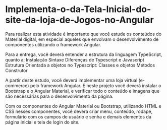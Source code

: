 # Implementa-o-da-Tela-Inicial-do-site-da-loja-de-Jogos-no-Angular


Para realizar esta atividade é importante que você estude os conteúdos do Material digital, em especial aqueles que envolvam o desenvolvimento de componentes utilizando o framework Angular.
 
Para a entrega, você deverá entender a estrutura da linguagem TypeScript, quanto a:
Instalação
Sintaxe
Diferenças de Typescript e Javascript
Estrutura Orientada a objetos no Typescript:
Classes e objetos
Métodos
Construtor
 
A partir deste estudo, você deverá implementar uma loja virtual (e-commerce) pelo framework Angular. E neste projeto você deverá instalar o Bootstrap e o Angular Material, e verificar todo o conteúdo e imagens que são necessárias para o desenvolvimento da página.
 
Com os componentes do Angular Material ou Bootstrap, utilizando HTML e CSS nesses componentes, você deverá criar menu, conteúdo, rodapé, formulário com os campos de usuário e senha e demais elementos da página inicial e tela de login do site.
